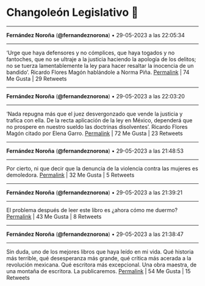 # Changoleón Legislativo 🙈
*****
**Fernández Noroña** (**@fernandeznorona**) • 29-05-2023 a las 22:05:34
*****
‘Urge que haya defensores y no cómplices, que haya togados y no fantoches, que no se ultraje a la justicia haciendo la apología de los delitos; no se tuerza lamentablemente la ley para hacer resaltar la inocencia de un bandido’. Ricardo Flores Magón hablándole a Norma Piña.
[Permalink](https://twitter.com/fernandeznorona/status/1663426405705859072) | 74 Me Gusta | 29 Retweets
*****
**Fernández Noroña** (**@fernandeznorona**) • 29-05-2023 a las 22:03:20
*****
‘Nada repugna más que el juez desvergonzado que vende la justicia y trafica con ella. De la recta aplicación de la ley en México, dependerá que no prospere en nuestro sueldo las doctrinas disolventes’. Ricardo Flores Magón citado por Elena Garro.
[Permalink](https://twitter.com/fernandeznorona/status/1663425842238877697) | 72 Me Gusta | 23 Retweets
*****
**Fernández Noroña** (**@fernandeznorona**) • 29-05-2023 a las 21:48:53
*****
Por cierto, ni que decir que la denuncia de la violencia contra las mujeres es demoledora.
[Permalink](https://twitter.com/fernandeznorona/status/1663422204753879041) | 32 Me Gusta | 5 Retweets
*****
**Fernández Noroña** (**@fernandeznorona**) • 29-05-2023 a las 21:39:21
*****
El problema después de leer este libro es ¿ahora cómo me duermo?
[Permalink](https://twitter.com/fernandeznorona/status/1663419805981097985) | 43 Me Gusta | 8 Retweets
*****
**Fernández Noroña** (**@fernandeznorona**) • 29-05-2023 a las 21:38:47
*****
Sin duda, uno de los mejores libros que haya leído en mi vida. Qué historia más terrible, qué desesperanza más grande, qué crítica más acerada a la revolución mexicana. Qué escritora más excepcional. Una obra maestra, de una montaña de escritora. La publicaremos.
[Permalink](https://twitter.com/fernandeznorona/status/1663419665312530433) | 54 Me Gusta | 15 Retweets
